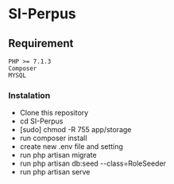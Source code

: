 # SI-Perpus

## Requirement
```
PHP >= 7.1.3
Composer
MYSQL
```

### Instalation
* Clone this repository
* cd SI-Perpus
* [sudo] chmod -R 755 app/storage
* run composer install
* create new .env file and setting
* run php artisan migrate
* run php artisan db:seed --class=RoleSeeder
* run php artisan serve
